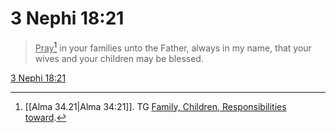 # 3 Nephi 18:21

> <u>Pray</u>[^a] in your families unto the Father, always in my name, that your wives and your children may be blessed.

[3 Nephi 18:21](https://www.churchofjesuschrist.org/study/scriptures/bofm/3-ne/18?lang=eng&id=p21#p21)


[^a]: [[Alma 34.21|Alma 34:21]]. TG [Family, Children, Responsibilities toward](https://www.churchofjesuschrist.org/study/scriptures/tg/family-children-responsibilities-toward?lang=eng).

